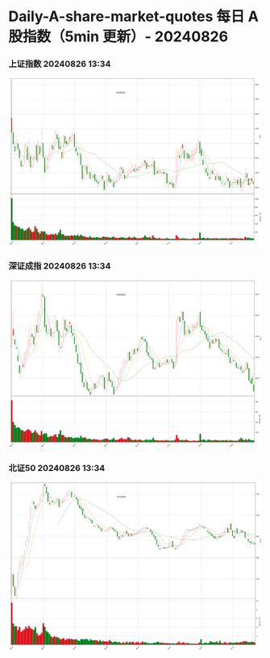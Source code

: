 
# Daily-A-share-market-quotes 每日 A 股指数（5min 更新）- 20240826

### 上证指数 20240826 13:34
![](./fig/2024/8/20240826-sh000001.png)

### 深证成指 20240826 13:34
![](./fig/2024/8/20240826-sz399001.png)

### 北证50 20240826 13:34
![](./fig/2024/8/20240826-bj899050.png)
